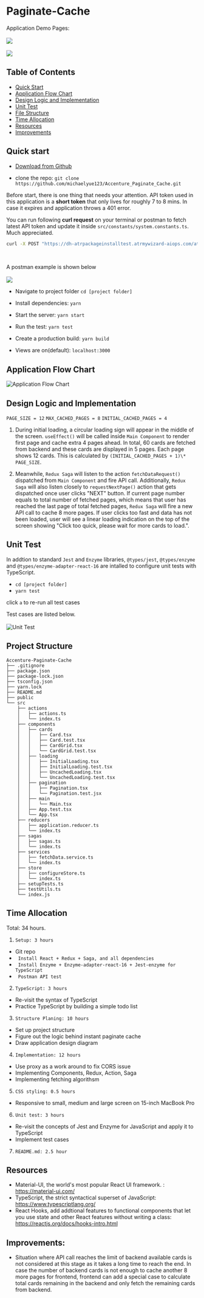 # Paginate-Cache
Application Demo Pages: <br><br>
![](https://github.com/michaelyue123/Accenture_Paginate_Cache/blob/main/images/running_example1.png) <br><br>
![](https://github.com/michaelyue123/Accenture_Paginate_Cache/blob/main/images/running_example2.png)

## Table of Contents

- [Quick Start](#quick-start)
- [Application Flow Chart](#application-flow-chart)
- [Design Logic and Implementation](#design-logic-and-implementation)
- [Unit Test](#unit-test)
- [File Structure](#file-structure)
- [Time Allocation](#time-allocation)
- [Resources](#resources)
- [Improvements](#improvements)

## Quick start

- [Download from Github](https://github.com/michaelyue123/Accenture_Paginate_Cache/archive/main.zip) 

- clone the repo: `git clone https://github.com/michaelyue123/Accenture_Paginate_Cache.git`

Before start, there is one thing that needs your attention. API token used in this application is a **short token** that only lives for roughly 7 to 8 mins. In case it expires and application throws a 401 error. 

You can run following **curl request** on your terminal or postman to fetch latest API token and update it inside `src/constants/system.constants.ts`. Much appreciated. 

```bash
curl -X POST "https://dh-atrpackageinstalltest.atrmywizard-aiops.com/atr-gateway/identity-management/api/v1/auth/short-token?useDeflate=true" -H "accept: */*" -H "Content-Type: application/json" -d "{\"username\":\"candidate_test1\",\"password\":\"candidate_test1\",\"snowEnabled\":true}"
```
<br>

A postman example is shown below <br><br>
![](https://github.com/michaelyue123/Accenture_Paginate_Cache/blob/main/images/postman_example.png)

- Navigate to project folder
  `cd [project folder]`

- Install dependencies:
  `yarn`

- Start the server:
  `yarn start`

- Run the test:
  `yarn test`

- Create a production build:
  `yarn build`

- Views are on(default):
  `localhost:3000`

## Application Flow Chart

![Application Flow Chart](https://github.com/michaelyue123/Accenture_Paginate_Cache/blob/main/images/project_design.png)

## Design Logic and Implementation

`PAGE_SIZE = 12`
`MAX_CACHED_PAGES = 8`
`INITIAL_CACHED_PAGES = 4`

1.  During initial loading, a circular loading sign will appear in the middle of the screen. `useEffect()` will be called inside `Main Component` to render first page and cache extra 4 pages ahead. In total, 60 cards are fetched from backend and these cards are displayed in 5 pages. Each page shows 12 cards. This is calculated by `(INITIAL_CACHED_PAGES + 1)\* PAGE_SIZE`.

2.  Meanwhile, `Redux Saga` will listen to the action `fetchDataRequest()` dispatched from `Main Component` and fire API call. Additionally, `Redux Saga` will also listen closely to `requestNextPage()` action that gets dispatched once user clicks "NEXT" button. If current page number equals to total number of fetched pages, which means that user has reached the last page of total fetched pages, `Redux Saga` will fire a new API call to cache 8 more pages. If user clicks too fast and data has not been loaded, user will see a linear loading indication on the top of the screen showing "Click too quick, please wait for more cards to load.".

## Unit Test

In addtion to standard `Jest` and `Enzyme` libraries, `@types/jest`, `@types/enzyme` and `@types/enzyme-adapter-react-16` are intalled to configure unit tests with TypeScript.

- `cd [project folder]`
- `yarn test`

click `a` to re-run all test cases

Test cases are listed below. <br><br>
![Unit Test](https://github.com/michaelyue123/Accenture_Paginate_Cache/blob/main/images/test_cases.png)


## Project Structure

```
Accenture-Paginate-Cache
├── .gitignore
├── package.json
├── package-lock.json
├── tsconfig.json
├── yarn.lock
├── README.md
├── public
└── src
	├── actions
	│	├── actions.ts
	│	└── index.ts
	├── components
	│	├── cards
	│	│	├── Card.tsx
	│	│	├── Card.test.tsx
	│	│	├── CardGrid.tsx
	│	│	└── CardGrid.test.tsx
	│	├── loading
	│	│	├── InitialLoading.tsx
	│	│	├── InitialLoading.test.tsx
	│	│	├── UncachedLoading.tsx
	│	│	└── UncachedLoading.test.tsx
	│	├── pagination
	│	│	├── Pagination.tsx
	│	│	└── Pagination.test.jsx
	│	├── main
	│	│	└── Main.tsx
	│	├── App.test.tsx
	│	└── App.tsx
	├── reducers
	│	├── application.reducer.ts
	│	└── index.ts
	├── sagas
	│	├── sagas.ts
	│	└── index.ts
	├── services
	│	├── fetchData.service.ts
	│	└── index.ts
	├── store
	│	├── configureStore.ts
	│	└── index.ts
	├── setupTests.ts
	├── testUtils.ts
	└── index.js
```

## Time Allocation

Total: 34 hours.

1. `Setup: 3 hours`

- Git repo
- ` Install React + Redux + Saga, and all dependencies`
- ` Install Enzyme + Enzyme-adapter-react-16 + Jest-enzyme for TypeScript`
- ` Postman API test`

2. `TypeScript: 3 hours`

- Re-visit the syntax of TypeScript
- Practice TypeScript by building a simple todo list

3. `Structure Planing: 10 hours`

- Set up project structure
- Figure out the logic behind instant paginate cache
- Draw application design diagram

4. `Implementation: 12 hours`

- Use proxy as a work around to fix CORS issue
- Implementing Components, Redux, Action, Saga
- Implementing fetching algorithsm

5. `CSS styling: 0.5 hours`

- Responsive to small, medium and large screen on 15-inch MacBook Pro

6. `Unit test: 3 hours`
- Re-visit the concepts of Jest and Enzyme for JavaScript and apply it to TypeScript
- Implement test cases

7. `README.md: 2.5 hour`


## Resources

- Material-UI, the world's most popular React UI framework. : <https://material-ui.com/>
- TypeScript, the strict syntactical superset of JavaScript: <https://www.typescriptlang.org/>
- React Hooks, add addtional features to functional components that let you use state and other React 	  	features without writing a class: <https://reactjs.org/docs/hooks-intro.html>

## Improvements:

- Situation where API call reaches the limit of backend available cards is not considered at this stage as it takes a long time to reach the end. In case the number of backend cards is not enough to cache another 8 more pages for frontend, frontend can add a special case to calculate total cards remaining in the backend and only fetch the remaining cards from backend. 